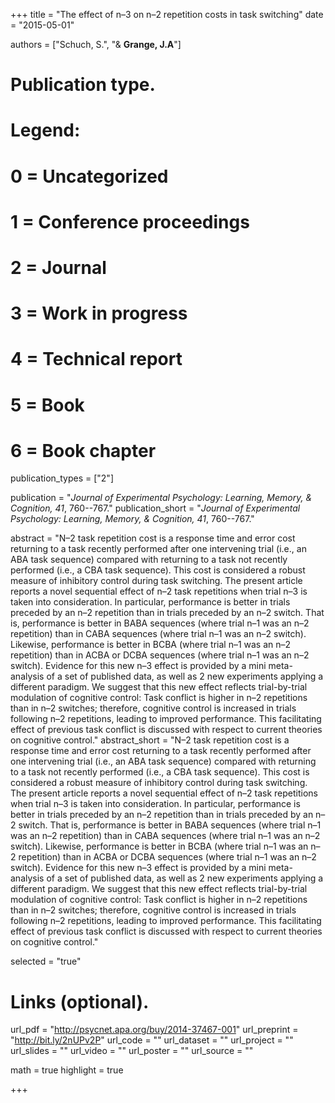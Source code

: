 +++
title = "The effect of n–3 on n–2 repetition costs in task switching"
date = "2015-05-01"

authors = ["Schuch, S.", "& **Grange, J.A**"]

# Publication type.
# Legend:
# 0 = Uncategorized
# 1 = Conference proceedings
# 2 = Journal
# 3 = Work in progress
# 4 = Technical report
# 5 = Book
# 6 = Book chapter
publication_types = ["2"]

publication = "*Journal of Experimental Psychology: Learning, Memory, & Cognition, 41*, 760--767."
publication_short = "*Journal of Experimental Psychology: Learning, Memory, & Cognition, 41*, 760--767."

abstract = "N–2 task repetition cost is a response time and error cost returning to a task recently performed after one intervening trial (i.e., an ABA task sequence) compared with returning to a task not recently performed (i.e., a CBA task sequence). This cost is considered a robust measure of inhibitory control during task switching. The present article reports a novel sequential effect of n–2 task repetitions when trial n–3 is taken into consideration. In particular, performance is better in trials preceded by an n–2 repetition than in trials preceded by an n–2 switch. That is, performance is better in BABA sequences (where trial n–1 was an n–2 repetition) than in CABA sequences (where trial n–1 was an n–2 switch). Likewise, performance is better in BCBA (where trial n–1 was an n–2 repetition) than in ACBA or DCBA sequences (where trial n–1 was an n–2 switch). Evidence for this new n–3 effect is provided by a mini meta-analysis of a set of published data, as well as 2 new experiments applying a different paradigm. We suggest that this new effect reflects trial-by-trial modulation of cognitive control: Task conflict is higher in n–2 repetitions than in n–2 switches; therefore, cognitive control is increased in trials following n–2 repetitions, leading to improved performance. This facilitating effect of previous task conflict is discussed with respect to current theories on cognitive control."
abstract_short = "N–2 task repetition cost is a response time and error cost returning to a task recently performed after one intervening trial (i.e., an ABA task sequence) compared with returning to a task not recently performed (i.e., a CBA task sequence). This cost is considered a robust measure of inhibitory control during task switching. The present article reports a novel sequential effect of n–2 task repetitions when trial n–3 is taken into consideration. In particular, performance is better in trials preceded by an n–2 repetition than in trials preceded by an n–2 switch. That is, performance is better in BABA sequences (where trial n–1 was an n–2 repetition) than in CABA sequences (where trial n–1 was an n–2 switch). Likewise, performance is better in BCBA (where trial n–1 was an n–2 repetition) than in ACBA or DCBA sequences (where trial n–1 was an n–2 switch). Evidence for this new n–3 effect is provided by a mini meta-analysis of a set of published data, as well as 2 new experiments applying a different paradigm. We suggest that this new effect reflects trial-by-trial modulation of cognitive control: Task conflict is higher in n–2 repetitions than in n–2 switches; therefore, cognitive control is increased in trials following n–2 repetitions, leading to improved performance. This facilitating effect of previous task conflict is discussed with respect to current theories on cognitive control."

selected = "true"

# Links (optional).
url_pdf = "http://psycnet.apa.org/buy/2014-37467-001"
url_preprint = "http://bit.ly/2nUPv2P"
url_code = ""
url_dataset = ""
url_project = ""
url_slides = ""
url_video = ""
url_poster = ""
url_source = ""

math = true
highlight = true

+++
